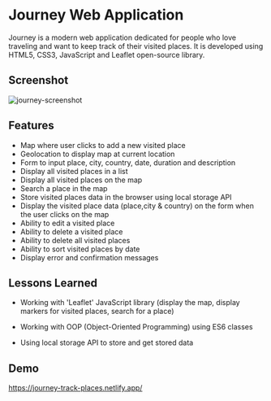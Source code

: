 
# Journey Web Application

Journey is a modern web application dedicated for people who love traveling and want to keep track of their visited places. It is developed using HTML5, CSS3, JavaScript and Leaflet open-source library.

## Screenshot

![journey-screenshot](https://user-images.githubusercontent.com/78702422/195490537-b35994af-8439-4532-976e-7e6d60bfa9e2.png)
## Features

- Map where user clicks to add a new visited place
- Geolocation to display map at current location
- Form to input place, city, country, date, duration and description
- Display all visited places in a list
- Display all visited places on the map
- Search a place in the map
- Store visited places data in the browser using local storage API
- Display the visited place data (place,city & country) on the form when the user clicks on the map
- Ability to edit a visited place
- Ability to delete a visited place
- Ability to delete all visited places
- Ability to sort visited places by date
- Display error and confirmation messages




## Lessons Learned

- Working with 'Leaflet' JavaScript library (display the map, display markers for visited places, search for a place)

- Working with OOP (Object-Oriented Programming) using ES6 classes

- Using local storage API to store and get stored data 





## Demo

https://journey-track-places.netlify.app/

